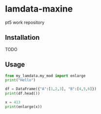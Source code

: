 # lamdata-maxine
pt5 work repository


## Installation

TODO

## Usage 

```py
from my_lamdata.my_mod import enlarge
print("Hello")

df = DataFrame({"A":[1,2,3], "B":[4,5,6]})
print(df.head())

x = 413
print(enlarge(x))
```